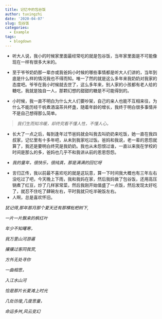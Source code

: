 ```yaml
---
title: 记忆中的包谷饭
author: tuxingzhi
date: '2020-04-07'
slug: 包谷饭
categories:
  - Example
tags:
  - blogdown
---
```

* 听大人说，我小的时候家里面最经常吃的就是包谷饭，当年家里面是不可能像现在一样有很多大米的。

* 至于爷爷奶奶那一辈亦或我爸妈小时候的哪些事情都是听大人们讲的，当年到底是什么样的情况我也不得而知。唯一了然的就是这么多年来我奶奶对我家的态度吧。爷爷在我小时候就去世了，这么多年来，别人家的小孩都有老人给的糖吃，我就是独自一人，那颗幻想的甜甜的糖是不可能得到的。

* 小时候，我一直不明白为什么大人们要吵架，自己的亲人也能不互相来往，为什么不能历经千帆煮酒温茶共杯盏，随着年龄的增长，我终于明白很多事情并不是自己想得那么简单。

> *我们生而知冷暖，却终究看不懂人性，不懂人心。*

-  长大了一点之后，每到逢年过节爸妈就会叫我去叫奶奶来吃饭，她一直在我四叔家，记忆里有十多年吧，从未到我家吃过饭。爸妈和我说，老一辈的恩怨就算了，我还是要明白终究是我奶奶。我也从未怨恨过谁，一直以来我在学校的时间是那么的多，爸妈也几乎不和我讲从前的恩恩怨怨。

- *我的童年，很快乐，很纯真，那是满满的回忆呀*

+ 言归正传，我以前最不喜欢吃的就是这玩意，算一下时间我大概也有三年左右没吃过了吧，今天晚上下雨，我和我妈在家，然后我妈做了包谷饭，还用高压锅煮了红豆，炒了几样家常菜，然后我刚开始值盛了一点饭，然后发现太好吃了，就忍不住吃了肆碗左右，平时我就只吃半碗饭左右。
+ 人啊，总是喜欢怀旧。

*犹记得,那年那月那个夏天还有那棵枇杷树下,*

*一片一片飘来的枫红叶*

*年少不知曙寒，*

*我万里山河游遍*

*攘攘过客同我赏,*

*方外无处寻你*

*一曲相思，*

*入江水山河*

*恰是那片长夏滩上时光*

*几处彷徨,几度思量，*

*命运多舛,风云变幻*
